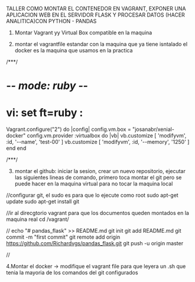 TALLER COMO MONTAR EL CONTENEDOR EN VAGRANT, EXPONER UNA APLICACION WEB EN EL SERVIDOR FLASK Y PROCESAR 
DATOS (HACER ANALITICA)CON PYTHON - PANDAS 
 
1. Montar Vagrant yy Virtual Box compatible en la maquina

2. montar el vagrantfile estandar  con la maquina que ya tiene isntalado el docker es la maquina que usamos en la practica

/***/
# -*- mode: ruby -*-
# vi: set ft=ruby :

Vagrant.configure("2") do |config|
  config.vm.box = "josanabr/xenial-docker"
  config.vm.provider :virtualbox do |vb|
    vb.customize [ 'modifyvm', :id, '--name', 'test-00' ]
    vb.customize [ 'modifyvm', :id, '--memory', '1250' ]
  end
end

/***/

3. montar el github: iniciar la sesion, crear un nuevo repositorio, ejecutar las siguientes lineas de comando, primero toca
montar el git pero se puede hacer en la maquina virtual para no tocar la maquina local 

//configurar git, el sudo es para que lo ejecute como root
sudo apt-get update
sudo apt-get install git

//ir al direcgtorio vagrant para que los documentos queden montados en la maquina real 
cd /vagrant/

//
echo "# pandas_flask" >> README.md
git init
git add README.md
git commit -m "first commit"
git remote add origin https://github.com/Richardvgs/pandas_flask.git
git push -u origin master

//

4.Montar el docker -> modifique el vagrant file para que leyera un .sh que tenia la mayoria de los comandos del git 
configurados   

